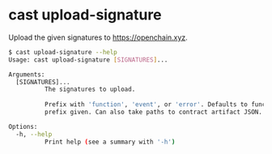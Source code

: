 # cast upload-signature

Upload the given signatures to https://openchain.xyz.

```bash
$ cast upload-signature --help
Usage: cast upload-signature [SIGNATURES]...

Arguments:
  [SIGNATURES]...
          The signatures to upload.
          
          Prefix with 'function', 'event', or 'error'. Defaults to function if no
          prefix given. Can also take paths to contract artifact JSON.

Options:
  -h, --help
          Print help (see a summary with '-h')
```